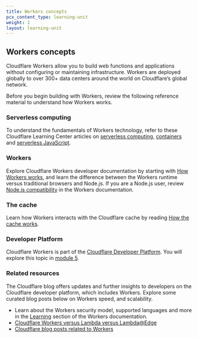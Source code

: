 ```yaml
---
title: Workers concepts
pcx_content_type: learning-unit
weight: 1
layout: learning-unit
---
```


## Workers concepts

Cloudflare Workers allow you to build web functions and applications without configuring or maintaining infrastructure. Workers are deployed globally to over 300+ data centers around the world on Cloudflare’s global network.

Before you begin building with Workers, review the following reference material to understand how Workers works.

### Serverless computing

To understand the fundamentals of Workers technology, refer to these Cloudflare Learning Center articles on [serverless computing](https://www.cloudflare.com/learning/serverless/what-is-serverless/), [containers](https://www.cloudflare.com/learning/serverless/serverless-vs-containers/) and [serverless JavaScript](https://www.cloudflare.com/learning/serverless/serverless-javascript/).

### Workers

Explore Cloudflare Workers developer documentation by starting with [How Workers works](/workers/learning/how-workers-works/), and learn the difference between the Workers runtime versus traditional browsers and Node.js. If you are a Node.js user, review [Node.js compatibility](/workers/runtime-apis/nodejs/) in the Workers documentation.

### The cache

Learn how Workers interacts with the Cloudflare cache by reading [How the cache works](/workers/learning/how-the-cache-works/).

### Developer Platform

Cloudflare Workers is part of the [Cloudflare Developer Platform](https://www.cloudflare.com/developer-platform/products/). You will explore this topic in [module 5](/learning-paths/workers/#build-applications-with-cloudflares-developer-platform).

### Related resources

The Cloudflare blog offers updates and further insights to developers on the Cloudflare developer platform, which includes Workers. Explore some curated blog posts below on Workers speed, and scalability.

* Learn about the Workers security model, supported languages and more in the [Learning](/workers/learning/) section of the Workers documentation.
* [Cloudflare Workers versus Lambda versus Lambda@Edge](https://blog.cloudflare.com/serverless-performance-comparison-workers-lambda/)
* [Cloudflare blog posts related to Workers](https://blog.cloudflare.com/tag/workers/)